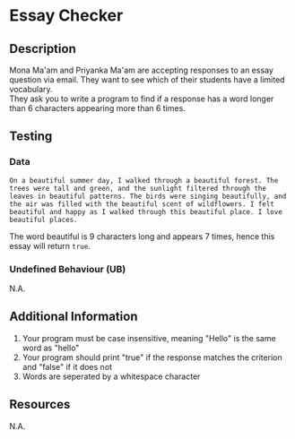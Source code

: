 # Essay Checker

## Description
Mona Ma'am and Priyanka Ma'am are accepting responses to an essay question via email. They want to see which of their students have a limited vocabulary.  
They ask you to write a program to find if a response has a word longer than 6 characters appearing more than 6 times.

## Testing

### Data
```
On a beautiful summer day, I walked through a beautiful forest. The trees were tall and green, and the sunlight filtered through the leaves in beautiful patterns. The birds were singing beautifully, and the air was filled with the beautiful scent of wildflowers. I felt beautiful and happy as I walked through this beautiful place. I love beautiful places.
```
The word beautiful is 9 characters long and appears 7 times, hence this essay will return `true`.

### Undefined Behaviour (UB)
N.A.

## Additional Information
1. Your program must be case insensitive, meaning "Hello" is the same word as "hello"
2. Your program should print "true" if the response matches the criterion and "false" if it does not
3. Words are seperated by a whitespace character

## Resources
N.A.
